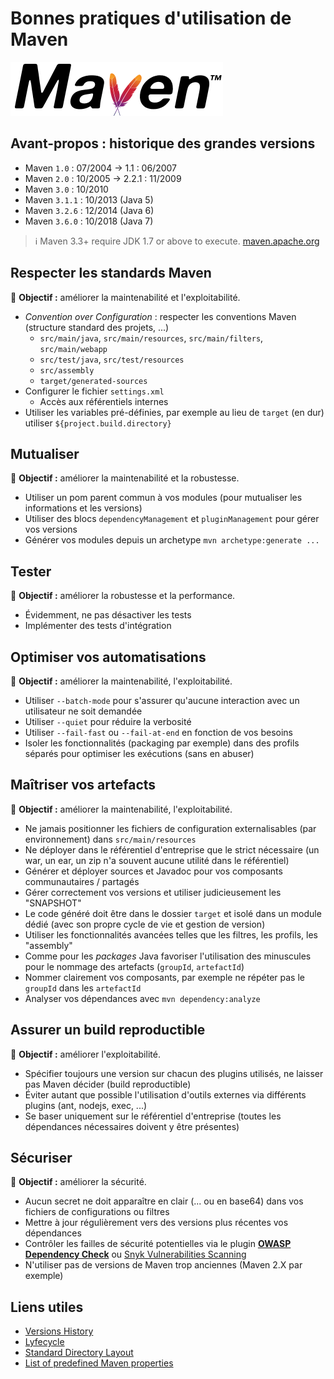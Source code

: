 # Bonnes pratiques d'utilisation de Maven

![logo](images/maven_logo.png)

## Avant-propos : historique des grandes versions

* Maven `1.0` : 07/2004 -> 1.1 : 06/2007
* Maven `2.0` : 10/2005 -> 2.2.1 : 11/2009
* Maven `3.0` : 10/2010
* Maven `3.1.1` : 10/2013 (Java 5)
* Maven `3.2.6` : 12/2014 (Java 6)
* Maven `3.6.0` : 10/2018 (Java 7)

> :information_source: Maven 3.3+ require JDK 1.7 or above to execute. [maven.apache.org](https://maven.apache.org/index.html)

## Respecter les standards Maven

:pushpin: **Objectif :** améliorer la maintenabilité et l'exploitabilité.

* _Convention over Configuration_ : respecter les conventions Maven (structure standard des projets, ...)
  * `src/main/java`, `src/main/resources`, `src/main/filters`, `src/main/webapp`
  * `src/test/java`, `src/test/resources`
  * `src/assembly`
  * `target/generated-sources`
* Configurer le fichier `settings.xml`
  * Accès aux référentiels internes
* Utiliser les variables pré-définies, par exemple au lieu de `target` (en dur) utiliser `${project.build.directory}`

## Mutualiser

:pushpin: **Objectif :** améliorer la maintenabilité et la robustesse.

* Utiliser un pom parent commun à vos modules (pour mutualiser les informations et les versions)
* Utiliser des blocs `dependencyManagement` et `pluginManagement` pour gérer vos versions
* Générer vos modules depuis un archetype `mvn archetype:generate ...`

## Tester

:pushpin: **Objectif :** améliorer la robustesse et la performance.

* Évidemment, ne pas désactiver les tests
* Implémenter des tests d'intégration

## Optimiser vos automatisations

:pushpin: **Objectif :** améliorer la maintenabilité, l'exploitabilité.

* Utiliser `--batch-mode` pour s'assurer qu'aucune interaction avec un utilisateur ne soit demandée
* Utiliser `--quiet` pour réduire la verbosité
* Utiliser `--fail-fast` ou `--fail-at-end` en fonction de vos besoins
* Isoler les fonctionnalités (packaging par exemple) dans des profils séparés pour optimiser les exécutions (sans en abuser)

## Maîtriser vos artefacts

:pushpin: **Objectif :** améliorer la maintenabilité, l'exploitabilité.

* Ne jamais positionner les fichiers de configuration externalisables (par environnement) dans `src/main/resources`
* Ne déployer dans le référentiel d'entreprise que le strict nécessaire (un war, un ear, un zip n'a souvent aucune utilité dans le référentiel)
* Générer et déployer sources et Javadoc pour vos composants communautaires / partagés
* Gérer correctement vos versions et utiliser judicieusement les "SNAPSHOT"
* Le code généré doit être dans le dossier `target` et isolé dans un module dédié (avec son propre cycle de vie et gestion de version)
* Utiliser les fonctionnalités avancées telles que les filtres, les profils, les "assembly"
* Comme pour les _packages_ Java favoriser l'utilisation des minuscules pour le nommage des artefacts (`groupId`, `artefactId`)
* Nommer clairement vos composants, par exemple ne répéter pas le `groupId` dans les `artefactId`
* Analyser vos dépendances avec `mvn dependency:analyze`

## Assurer un build reproductible

:pushpin: **Objectif :** améliorer l'exploitabilité.

* Spécifier toujours une version sur chacun des plugins utilisés, ne laisser pas Maven décider (build reproductible)
* Éviter autant que possible l'utilisation d'outils externes via différents plugins (ant, nodejs, exec, ...)
* Se baser uniquement sur le référentiel d'entreprise (toutes les dépendances nécessaires doivent y être présentes)

## Sécuriser

:pushpin: **Objectif :** améliorer la sécurité.

* Aucun secret ne doit apparaître en clair (... ou en base64) dans vos fichiers de configurations ou filtres
* Mettre à jour régulièrement vers des versions plus récentes vos dépendances
* Contrôler les failles de sécurité potentielles via le plugin [**OWASP Dependency Check**](https://jeremylong.github.io/DependencyCheck/dependency-check-maven/index.html) ou [Snyk Vulnerabilities Scanning](https://blog.jetbrains.com/idea/2019/03/catching-vulnerabilities-instantly-in-your-intellij-idea-environment/)
* N'utiliser pas de versions de Maven trop anciennes (Maven 2.X par exemple)

## Liens utiles

* [Versions History](https://maven.apache.org/docs/history.html)
* [Lyfecycle](https://maven.apache.org/guides/introduction/introduction-to-the-lifecycle.html)
* [Standard Directory Layout](http://maven.apache.org/guides/introduction/introduction-to-the-standard-directory-layout.html)
* [List of predefined Maven properties](https://github.com/cko/predefined_maven_properties/blob/master/README.md)

